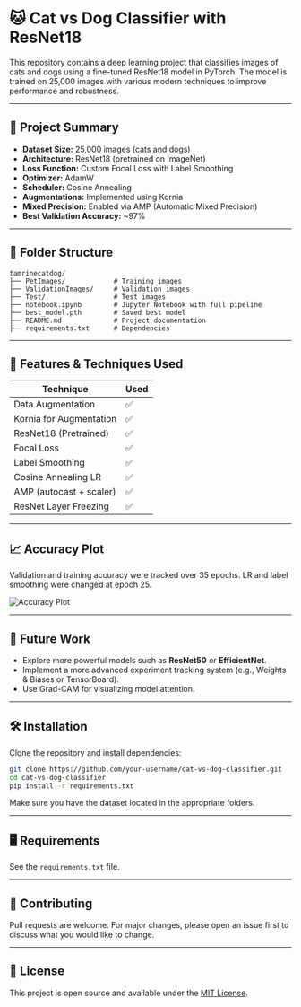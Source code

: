 # 🐱 Cat vs Dog Classifier with ResNet18

This repository contains a deep learning project that classifies images of cats and dogs using a fine-tuned ResNet18 model in PyTorch. The model is trained on 25,000 images with various modern techniques to improve performance and robustness.

---

## 📌 Project Summary

- **Dataset Size:** 25,000 images (cats and dogs)
- **Architecture:** ResNet18 (pretrained on ImageNet)
- **Loss Function:** Custom Focal Loss with Label Smoothing
- **Optimizer:** AdamW
- **Scheduler:** Cosine Annealing
- **Augmentations:** Implemented using Kornia
- **Mixed Precision:** Enabled via AMP (Automatic Mixed Precision)
- **Best Validation Accuracy:** ~97%

---

## 📁 Folder Structure

```
tamrinecatdog/
├── PetImages/            # Training images
├── ValidationImages/     # Validation images
├── Test/                 # Test images
├── notebook.ipynb        # Jupyter Notebook with full pipeline
├── best_model.pth        # Saved best model
├── README.md             # Project documentation
├── requirements.txt      # Dependencies
```

---

## 🔧 Features & Techniques Used

| Technique               | Used |
|------------------------|------|
| Data Augmentation      | ✅   |
| Kornia for Augmentation| ✅   |
| ResNet18 (Pretrained)  | ✅   |
| Focal Loss             | ✅   |
| Label Smoothing        | ✅   |
| Cosine Annealing LR    | ✅   |
| AMP (autocast + scaler)| ✅   |
| ResNet Layer Freezing  | ✅   |

---

## 📈 Accuracy Plot

Validation and training accuracy were tracked over 35 epochs. LR and label smoothing were changed at epoch 25.

![Accuracy Plot](accuracy_plot.png)

---

## 🚀 Future Work

- Explore more powerful models such as **ResNet50** or **EfficientNet**.
- Implement a more advanced experiment tracking system (e.g., Weights & Biases or TensorBoard).
- Use Grad-CAM for visualizing model attention.

---

## 🛠 Installation

Clone the repository and install dependencies:

```bash
git clone https://github.com/your-username/cat-vs-dog-classifier.git
cd cat-vs-dog-classifier
pip install -r requirements.txt
```

Make sure you have the dataset located in the appropriate folders.

---

## 🖥 Requirements

See the `requirements.txt` file.

---

## 🤝 Contributing

Pull requests are welcome. For major changes, please open an issue first to discuss what you would like to change.

---

## 📜 License

This project is open source and available under the [MIT License](LICENSE).
